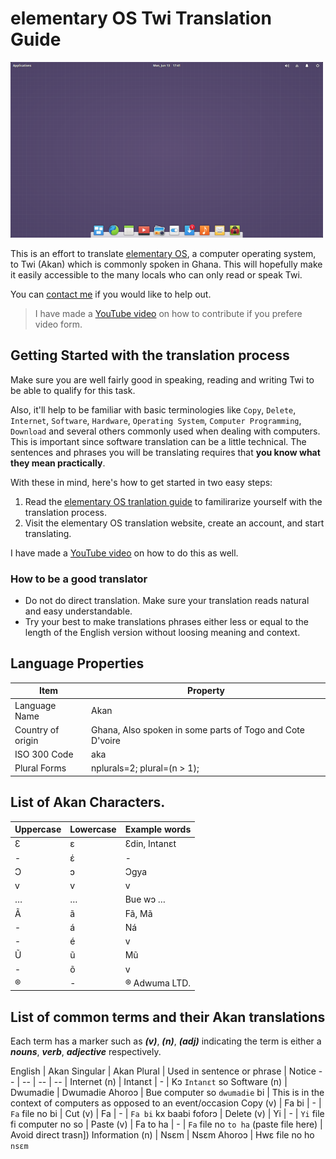# elementary OS Twi Translation Guide

![elementary OS](images/elementary-os.png)

This is an effort to translate [elementary OS](https://elementary.io), a computer operating system, to Twi (Akan) which is commonly spoken in Ghana. This will hopefully make it easily accessible to the many locals who can only read or speak Twi.

You can [contact me](https://github.com/aberba) if you would like to help out.

> I have made a [YouTube video](#) on how to contribute if you prefere video form.

## Getting Started with the translation process
Make sure you are well fairly good in speaking, reading and writing Twi to be able to qualify for this task.

Also, it'll help to be familiar with basic terminologies like `Copy`, `Delete`, `Internet`, `Software`, `Hardware`, `Operating System`, `Computer Programming`, `Download` and several others commonly used when dealing with computers. This is important since software translation can be a little technical. The sentences and phrases you will be translating requires that **you know what they mean practically**.

With these in mind, here's how to get started in two easy steps:
1. Read the [elementary OS tranlation guide](https://elementary.io/docs/translation-guide#translation-guide) to familirarize yourself with the translation process.
2. Visit the elementary OS translation website, create an account, and start translating.

I have made a [YouTube video](#) on how to do this as well.

### How to be a good translator
* Do not do direct translation. Make sure your translation reads natural and easy understandable.
* Try your best to make translations phrases either less or equal to the length of the English version without loosing meaning and context.

## Language Properties
Item  | Property
-- | -- |
Language Name | Akan
Country of origin | Ghana, Also spoken in some parts of Togo and Cote D'voire
ISO 300 Code | aka 
Plural Forms | nplurals=2; plural=(n > 1);


## List of Akan Characters.
Uppercase | Lowercase | Example words
-- | -- | -- |
 Ɛ | ɛ  | Ɛdin, Intanɛt
 - | έ | -
 Ɔ | ɔ  | Ɔgya
 v | v | v
 … | … | Bue wɔ …
Ã | ã | Fã, Mã
- | á | Ná
- | é | v
Ũ | ũ | Mũ
- | õ | v
® | - | ® Adwuma LTD.


## List of common terms and their Akan translations
Each term has a marker such as **_(v)_**, **_(n)_**, **_(adj)_** indicating the term is either a **_nouns_**, **_verb_**, **_adjective_** respectively.

English | Akan Singular  | Akan Plural  | Used in sentence or phrase | Notice
-- | -- | -- | -- |
 Internet (n) | Intanɛt  | -  |  Kɔ `Intanɛt` so
 Software (n) |  Dwumadie | Dwumadie Ahoroɔ  | Bue computer so `dwumadie` bi | This is in the context of computers as opposed to an event/occasion
  Copy (v) | Fa bi | - | `Fa` file no bi |
  Cut (v) | Fa | - | `Fa bi` kx baabi foforɔ |
  Delete (v) | Yi | - | `Yi` file fi computer no so |
Paste (v) | Fa to ha | - | `Fa` file no `to ha` (paste file here) | Avoid direct trasn])
Information (n) | Nsɛm | Nsɛm Ahoroɔ | Hwɛ file no ho `nsɛm` 
